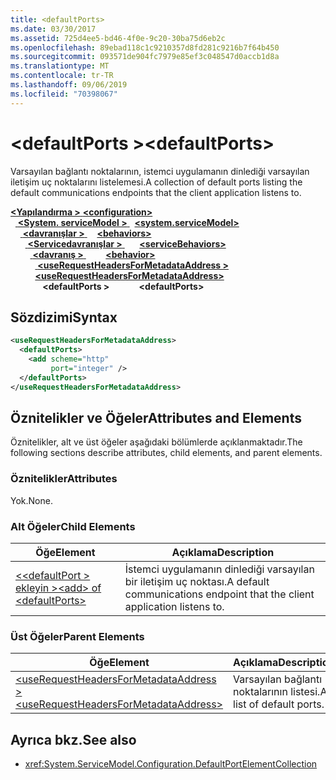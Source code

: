 ```yaml
---
title: <defaultPorts>
ms.date: 03/30/2017
ms.assetid: 725d4ee5-bd46-4f0e-9c20-30ba75d6eb2c
ms.openlocfilehash: 89ebad118c1c9210357d8fd281c9216b7f64b450
ms.sourcegitcommit: 093571de904fc7979e85ef3c048547d0accb1d8a
ms.translationtype: MT
ms.contentlocale: tr-TR
ms.lasthandoff: 09/06/2019
ms.locfileid: "70398067"
---
```

# <a name="defaultports"></a><span data-ttu-id="72b34-101">\<defaultPorts ></span><span class="sxs-lookup"><span data-stu-id="72b34-101">\<defaultPorts></span></span>
<span data-ttu-id="72b34-102">Varsayılan bağlantı noktalarının, istemci uygulamanın dinlediği varsayılan iletişim uç noktalarını listelemesi.</span><span class="sxs-lookup"><span data-stu-id="72b34-102">A collection of default ports listing the default communications endpoints that the client application listens to.</span></span>  
  
<span data-ttu-id="72b34-103">[ **\<Yapılandırma >** ](../configuration-element.md)</span><span class="sxs-lookup"><span data-stu-id="72b34-103">[**\<configuration>**](../configuration-element.md)</span></span>\
<span data-ttu-id="72b34-104">&nbsp;&nbsp;[ **\<System. serviceModel >** ](system-servicemodel.md)</span><span class="sxs-lookup"><span data-stu-id="72b34-104">&nbsp;&nbsp;[**\<system.serviceModel>**](system-servicemodel.md)</span></span>\
<span data-ttu-id="72b34-105">&nbsp;&nbsp;&nbsp;&nbsp;[ **\<davranışlar >** ](behaviors.md)</span><span class="sxs-lookup"><span data-stu-id="72b34-105">&nbsp;&nbsp;&nbsp;&nbsp;[**\<behaviors>**](behaviors.md)</span></span>\
<span data-ttu-id="72b34-106">&nbsp;&nbsp;&nbsp;&nbsp;&nbsp;&nbsp;[ **\<Servicedavranışlar >** ](servicebehaviors.md)</span><span class="sxs-lookup"><span data-stu-id="72b34-106">&nbsp;&nbsp;&nbsp;&nbsp;&nbsp;&nbsp;[**\<serviceBehaviors>**](servicebehaviors.md)</span></span>\
<span data-ttu-id="72b34-107">&nbsp;&nbsp;&nbsp;&nbsp;&nbsp;&nbsp;&nbsp;&nbsp;[ **\<davranış >** ](behavior-of-servicebehaviors.md)</span><span class="sxs-lookup"><span data-stu-id="72b34-107">&nbsp;&nbsp;&nbsp;&nbsp;&nbsp;&nbsp;&nbsp;&nbsp;[**\<behavior>**](behavior-of-servicebehaviors.md)</span></span>\
<span data-ttu-id="72b34-108">&nbsp;&nbsp;&nbsp;&nbsp;&nbsp;&nbsp;&nbsp;&nbsp;&nbsp;&nbsp;[ **\<useRequestHeadersForMetadataAddress >** ](userequestheadersformetadataaddress.md)</span><span class="sxs-lookup"><span data-stu-id="72b34-108">&nbsp;&nbsp;&nbsp;&nbsp;&nbsp;&nbsp;&nbsp;&nbsp;&nbsp;&nbsp;[**\<useRequestHeadersForMetadataAddress>**](userequestheadersformetadataaddress.md)</span></span>\
<span data-ttu-id="72b34-109">&nbsp;&nbsp;&nbsp;&nbsp;&nbsp;&nbsp;&nbsp;&nbsp;&nbsp;&nbsp;&nbsp;&nbsp; **\<defaultPorts >**</span><span class="sxs-lookup"><span data-stu-id="72b34-109">&nbsp;&nbsp;&nbsp;&nbsp;&nbsp;&nbsp;&nbsp;&nbsp;&nbsp;&nbsp;&nbsp;&nbsp;**\<defaultPorts>**</span></span>  
  
## <a name="syntax"></a><span data-ttu-id="72b34-110">Sözdizimi</span><span class="sxs-lookup"><span data-stu-id="72b34-110">Syntax</span></span>  
  
```xml  
<useRequestHeadersForMetadataAddress>
  <defaultPorts>
    <add scheme="http"
         port="integer" />
  </defaultPorts>
</useRequestHeadersForMetadataAddress>
```  
  
## <a name="attributes-and-elements"></a><span data-ttu-id="72b34-111">Öznitelikler ve Öğeler</span><span class="sxs-lookup"><span data-stu-id="72b34-111">Attributes and Elements</span></span>  
 <span data-ttu-id="72b34-112">Öznitelikler, alt ve üst öğeler aşağıdaki bölümlerde açıklanmaktadır.</span><span class="sxs-lookup"><span data-stu-id="72b34-112">The following sections describe attributes, child elements, and parent elements.</span></span>  
  
### <a name="attributes"></a><span data-ttu-id="72b34-113">Öznitelikler</span><span class="sxs-lookup"><span data-stu-id="72b34-113">Attributes</span></span>  
 <span data-ttu-id="72b34-114">Yok.</span><span class="sxs-lookup"><span data-stu-id="72b34-114">None.</span></span>  
  
### <a name="child-elements"></a><span data-ttu-id="72b34-115">Alt Öğeler</span><span class="sxs-lookup"><span data-stu-id="72b34-115">Child Elements</span></span>  
  
|<span data-ttu-id="72b34-116">Öğe</span><span class="sxs-lookup"><span data-stu-id="72b34-116">Element</span></span>|<span data-ttu-id="72b34-117">Açıklama</span><span class="sxs-lookup"><span data-stu-id="72b34-117">Description</span></span>|  
|-------------|-----------------|  
|[<span data-ttu-id="72b34-118">\<\<defaultPort > ekleyin ></span><span class="sxs-lookup"><span data-stu-id="72b34-118">\<add> of \<defaultPorts></span></span>](add-of-defaultports.md)|<span data-ttu-id="72b34-119">İstemci uygulamanın dinlediği varsayılan bir iletişim uç noktası.</span><span class="sxs-lookup"><span data-stu-id="72b34-119">A default communications endpoint that the client application listens to.</span></span>|  
  
### <a name="parent-elements"></a><span data-ttu-id="72b34-120">Üst Öğeler</span><span class="sxs-lookup"><span data-stu-id="72b34-120">Parent Elements</span></span>  
  
|<span data-ttu-id="72b34-121">Öğe</span><span class="sxs-lookup"><span data-stu-id="72b34-121">Element</span></span>|<span data-ttu-id="72b34-122">Açıklama</span><span class="sxs-lookup"><span data-stu-id="72b34-122">Description</span></span>|  
|-------------|-----------------|  
|[<span data-ttu-id="72b34-123">\<useRequestHeadersForMetadataAddress ></span><span class="sxs-lookup"><span data-stu-id="72b34-123">\<useRequestHeadersForMetadataAddress></span></span>](userequestheadersformetadataaddress.md)|<span data-ttu-id="72b34-124">Varsayılan bağlantı noktalarının listesi.</span><span class="sxs-lookup"><span data-stu-id="72b34-124">A list of default ports.</span></span>|  
  
## <a name="see-also"></a><span data-ttu-id="72b34-125">Ayrıca bkz.</span><span class="sxs-lookup"><span data-stu-id="72b34-125">See also</span></span>

- <xref:System.ServiceModel.Configuration.DefaultPortElementCollection>
